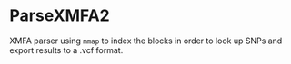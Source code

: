 # ParseXMFA2
 XMFA parser using `mmap` to index the blocks in order to look up SNPs and export results to a .vcf format.
